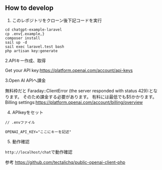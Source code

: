 ## How to develop
1. このレポジトリをクローン後下記コードを実行
```
cd chatgpt-example-laravel
cp .env{.example,}
composer install
sail up -d
sail exec laravel.test bash
php artisan key:generate
```
2.APIキー作成、取得

Get your API key:https://platform.openai.com/account/api-keys

3.Open AI APIへ課金

無料枠だと Faraday::ClientError (the server responded with status 429):となります。 
そのため課金する必要があります。 
有料には最低でも$5かかります。 Billing settings:https://platform.openai.com/account/billing/overview

4. APIkeyをセット
```
// .envファイル

OPENAI_API_KEY="ここにキーを記述"
```
5. 動作確認

``http://localhost/chat``で動作確認

参考
https://github.com/tectalichq/public-openai-client-php
